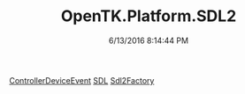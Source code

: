 ﻿---
title: OpenTK.Platform.SDL2
date: 6/13/2016 8:14:44 PM
---

[ControllerDeviceEvent](T-OpenTK.Platform.SDL2.ControllerDeviceEvent.html)
[SDL](T-OpenTK.Platform.SDL2.SDL.html)
[Sdl2Factory](T-OpenTK.Platform.SDL2.Sdl2Factory.html)
